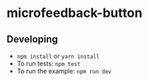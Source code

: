 # microfeedback-button

<!-- TODO: Uncomment when this is ready to release -->

<!-- A simple widget for capturing user feedback. Use together with a microfeedback backend such as [microfeedback-github](https://github.com/microfeedback/microfeedback-github). -->
<!--  -->
<!-- * < 3 KB gzipped -->
<!-- * No dependencies -->
<!-- * Easy to get started -->
<!--  -->
<!-- ## Quickstart -->
<!--  -->
<!-- First, deploy a microfeedback backend, e.g. [microfeedback-github](https://github.com/microfeedback/microfeedback-github). -->
<!--  -->
<!-- Add the following to your site, using your backend's URL. -->
<!--  -->
<!-- ```html -->
<!-- <script src="https://unpkg.com/microfeedback-button/dist/microfeedback-button.min.js"></script> -->
<!-- <script> -->
<!-- microfeedback({url: 'http://your-backend-url.now.sh/'}); -->
<!-- </script> -->
<!-- ``` -->
<!--  -->
<!-- ## Usage as a package -->
<!--  -->
<!-- feedback-button can also be installed and used as a package. -->
<!--  -->
<!-- ``` -->
<!-- npm install feedback-button --save -->
<!-- ``` -->
<!--  -->
<!-- ```javascript -->
<!-- const feedbackButton = require('feedback-button'); -->
<!-- feedbackButton({url: 'your-microservice-url'}); -->
<!-- ``` -->

## Developing

* `npm install` or `yarn install`
* To run tests: `npm test`
* To run the example: `npm run dev`
